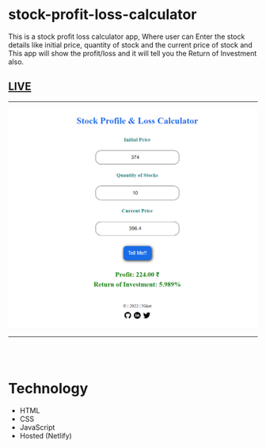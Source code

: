 # stock-profit-loss-calculator
This is a stock profit loss calculator app, Where user can Enter the stock details like initial price, quantity of stock and the current price of stock and This app will show the profit/loss and it will tell you the Return of Investment also.



## [LIVE](https://nk-stock-profit-loss-calculator.netlify.app/)

---

![Demo](/icons/app-ss-org.png)

---
<br/>
<br/>

# Technology

- HTML
- CSS
- JavaScript
- Hosted (Netlify)